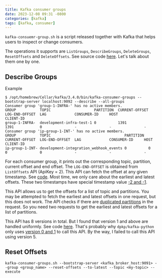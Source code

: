 ```yaml
---
title: Kafka consumer groups
date: 2023-12-08 09:31 -0800
categories: [kafka]
tags: [kafka, consumer]
---
```


`kafka-consuemr-group.sh` is a script released together with Kafka that helps
users to inspect or change consumers.

The operations it supports are `ListGroups`, `DescribeGroups`, `DeleteGroups`,
`ResetOffsets` and `DeleteOffsets`. See source code
[here](https://github.com/apache/kafka/blob/1ae6405c479636bc0a4e0ffda91c82ea3bd3a761/core/src/main/scala/kafka/admin/ConsumerGroupCommand.scala#L66-L66).
Let's talk about them one by one.

## Describe Groups

Example

```
$ /opt/homebrew/Cellar/kafka/3.4.0/bin/kafka-consumer-groups --bootstrap-server localhost:9092 --describe --all-groups
Consumer group 'group-1-INFRA-' has no active members.
GROUP           TOPIC                    PARTITION  CURRENT-OFFSET  LOG-END-OFFSET  LAG             CONSUMER-ID     HOST            CLIENT-ID
group-1-INFRA-  development-infra-test-1 0          1391            1391            0               -               -               -
Consumer group 'ip-group-1-INT-' has no active members.
GROUP           TOPIC                                  PARTITION  CURRENT-OFFSET  LOG-END-OFFSET  LAG             CONSUMER-ID     HOST            CLIENT-ID
ip-group-1-INT- development-integration_webhook_events 0          0               0               0               -               -               -
```

For each consumer group, it prints out the corresponding topic, partition,
current offset and end offset. The `LOG-END-OFFSET` is obtained from
`ListOffsets` API (ApiKey = 2). This API can fetch the offset at any given
timestamp. See
[code](https://github.com/apache/kafka/blob/1ae6405c479636bc0a4e0ffda91c82ea3bd3a761/clients/src/main/java/org/apache/kafka/clients/admin/OffsetSpec.java#L24-L24).
Most time, we only care about the earliest and latest offsets. These two
timestamps have special timestamp value
[-2 and -1](https://github.com/apache/kafka/blob/1ae6405c479636bc0a4e0ffda91c82ea3bd3a761/clients/src/main/java/org/apache/kafka/common/requests/ListOffsetsRequest.java#L41-L41).

This API allows us to get the offsets for a list of topic and partitions. You
may be attempted to fetch the earliest and latest offsets in one request, but
this does not work. The API checks if there are
[duplicated partitions](https://github.com/apache/kafka/blob/1ae6405c479636bc0a4e0ffda91c82ea3bd3a761/clients/src/main/java/org/apache/kafka/common/requests/ListOffsetsRequest.java#L103-L103)
in the request. So you need two requests to get the earliest and latest offsets
for a list of partitions.

This API has 8 versions in total. But I found that version 1 and above are
handled uniformly. See code
[here](https://github.com/apache/kafka/blob/1ae6405c479636bc0a4e0ffda91c82ea3bd3a761/core/src/main/scala/kafka/server/KafkaApis.scala#L1002-L1002).
That's probably why `dpkp/kafka-python` only uses
[version 0 and 1](https://github.com/dpkp/kafka-python/blob/12325c09baefae2396f1083bc8b037603721198c/kafka/consumer/fetcher.py#L573)
to call this API. By the way, I failed to call this API using version 5.

## Reset Offsets

```
kafka-consumer-groups.sh --bootstrap-server <kafka_broker_host:9091> --group <group_name> --reset-offsets --to-latest --topic <my-topic> --execute
```
